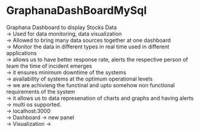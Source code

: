 # GraphanaDashBoardMySql
Graphana Dashboard to display Stocks Data <br />
-> Used for data monitoring, data visualization <br />
-> Allowed to bring many data sources together at one dashboard <br />
-> Monitor the data in different types in real time used in different applications <br />
-> allows us to have better response rate, alerts the respective person of team the time of incident emerges <br />
-> it ensures minimum downtime of the systems  <br />
-> availability of systems at the optimum operational levels <br />
-> we are achivieng the functinal and upto somehow non functional requirements of the system <br />
-> it allows us to data represenation of charts and graphs and having alerts  <br />
-> multi os supported. <br />
-> localhost:3000 <br />
-> Dashboard -> new panel <br />
-> Visualization ->  <br />

